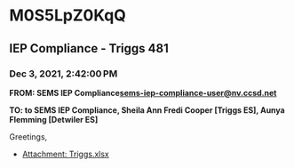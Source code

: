 # M0S5LpZ0KqQ
## IEP Compliance - Triggs 481
### Dec 3, 2021, 2:42:00 PM
**FROM: SEMS IEP Compliance<sems-iep-compliance-user@nv.ccsd.net>**

**TO: to SEMS IEP Compliance, Sheila Ann Fredi Cooper [Triggs ES], Aunya Flemming [Detwiler ES]**


Greetings,  





* [Attachment: Triggs.xlsx](M0S5LpZ0KqQ-attachment-1.xlsx)
